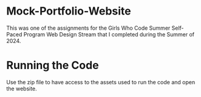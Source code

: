 # Mock-Portfolio-Website
This was one of the assignments for the Girls Who Code Summer Self-Paced Program Web Design Stream that I completed during the Summer of 2024.

# Running the Code
Use the zip file to have access to the assets used to run the code and open the website. 
